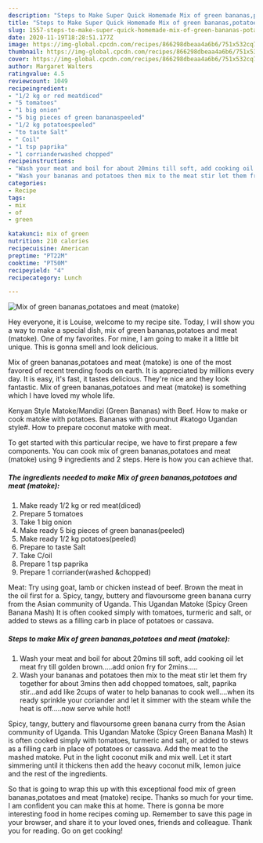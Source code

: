 ```yaml
---
description: "Steps to Make Super Quick Homemade Mix of green bananas,potatoes and meat (matoke)"
title: "Steps to Make Super Quick Homemade Mix of green bananas,potatoes and meat (matoke)"
slug: 1557-steps-to-make-super-quick-homemade-mix-of-green-bananas-potatoes-and-meat-matoke
date: 2020-11-19T18:28:51.177Z
image: https://img-global.cpcdn.com/recipes/866298dbeaa4a6b6/751x532cq70/mix-of-green-bananaspotatoes-and-meat-matoke-recipe-main-photo.jpg
thumbnail: https://img-global.cpcdn.com/recipes/866298dbeaa4a6b6/751x532cq70/mix-of-green-bananaspotatoes-and-meat-matoke-recipe-main-photo.jpg
cover: https://img-global.cpcdn.com/recipes/866298dbeaa4a6b6/751x532cq70/mix-of-green-bananaspotatoes-and-meat-matoke-recipe-main-photo.jpg
author: Margaret Walters
ratingvalue: 4.5
reviewcount: 1049
recipeingredient:
- "1/2 kg or red meatdiced"
- "5 tomatoes"
- "1 big onion"
- "5 big pieces of green bananaspeeled"
- "1/2 kg potatoespeeled"
- "to taste Salt"
- " Coil"
- "1 tsp paprika"
- "1 corrianderwashed chopped"
recipeinstructions:
- "Wash your meat and boil for about 20mins till soft, add cooking oil let meat fry till golden brown.....add onion fry for 2mins....."
- "Wash your bananas and potatoes then mix to the meat stir let them fry together for about 3mins then add chopped tomatoes, salt, paprika stir...and add like 2cups of water to help bananas to cook well....when its ready sprinkle your coriander and let it simmer with the steam while the heat is off.....now serve while hot!!"
categories:
- Recipe
tags:
- mix
- of
- green

katakunci: mix of green 
nutrition: 210 calories
recipecuisine: American
preptime: "PT22M"
cooktime: "PT50M"
recipeyield: "4"
recipecategory: Lunch

---
```



![Mix of green bananas,potatoes and meat (matoke)](https://img-global.cpcdn.com/recipes/866298dbeaa4a6b6/751x532cq70/mix-of-green-bananaspotatoes-and-meat-matoke-recipe-main-photo.jpg)

Hey everyone, it is Louise, welcome to my recipe site. Today, I will show you a way to make a special dish, mix of green bananas,potatoes and meat (matoke). One of my favorites. For mine, I am going to make it a little bit unique. This is gonna smell and look delicious.

Mix of green bananas,potatoes and meat (matoke) is one of the most favored of recent trending foods on earth. It is appreciated by millions every day. It is easy, it's fast, it tastes delicious. They're nice and they look fantastic. Mix of green bananas,potatoes and meat (matoke) is something which I have loved my whole life.

Kenyan Style Matoke/Mandizi (Green Bananas) with Beef. How to make or cook matoke with potatoes. Bananas with groundnut #katogo Ugandan style#. How to prepare coconut matoke with meat.


To get started with this particular recipe, we have to first prepare a few components. You can cook mix of green bananas,potatoes and meat (matoke) using 9 ingredients and 2 steps. Here is how you can achieve that.

<!--inarticleads1-->

##### The ingredients needed to make Mix of green bananas,potatoes and meat (matoke):

1. Make ready 1/2 kg or red meat(diced)
1. Prepare 5 tomatoes
1. Take 1 big onion
1. Make ready 5 big pieces of green bananas(peeled)
1. Make ready 1/2 kg potatoes(peeled)
1. Prepare to taste Salt
1. Take  C/oil
1. Prepare 1 tsp paprika
1. Prepare 1 corriander(washed &amp;chopped)


Meat: Try using goat, lamb or chicken instead of beef. Brown the meat in the oil first for a. Spicy, tangy, buttery and flavoursome green banana curry from the Asian community of Uganda. This Ugandan Matoke (Spicy Green Banana Mash) It is often cooked simply with tomatoes, turmeric and salt, or added to stews as a filling carb in place of potatoes or cassava. 

<!--inarticleads2-->

##### Steps to make Mix of green bananas,potatoes and meat (matoke):

1. Wash your meat and boil for about 20mins till soft, add cooking oil let meat fry till golden brown.....add onion fry for 2mins.....
1. Wash your bananas and potatoes then mix to the meat stir let them fry together for about 3mins then add chopped tomatoes, salt, paprika stir...and add like 2cups of water to help bananas to cook well....when its ready sprinkle your coriander and let it simmer with the steam while the heat is off.....now serve while hot!!


Spicy, tangy, buttery and flavoursome green banana curry from the Asian community of Uganda. This Ugandan Matoke (Spicy Green Banana Mash) It is often cooked simply with tomatoes, turmeric and salt, or added to stews as a filling carb in place of potatoes or cassava. Add the meat to the mashed matoke. Put in the light coconut milk and mix well. Let it start simmering until it thickens then add the heavy coconut milk, lemon juice and the rest of the ingredients. 

So that is going to wrap this up with this exceptional food mix of green bananas,potatoes and meat (matoke) recipe. Thanks so much for your time. I am confident you can make this at home. There is gonna be more interesting food in home recipes coming up. Remember to save this page in your browser, and share it to your loved ones, friends and colleague. Thank you for reading. Go on get cooking!
